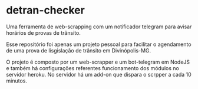 # detran-checker
Uma ferramenta de web-scrapping com um notificador telegram para avisar horários de provas de trânsito.


Esse repositório foi apenas um projeto pessoal para facilitar o agendamento de uma prova de lisgislação de trânsito em Divinópolis-MG.

O projeto é composto por um web-scrapper e um bot-telegram em NodeJS e também há configurações referentes funcionamento dos módulos no servidor heroku. No servidor há um add-on que dispara o scrpper a cada 10 minutos.
